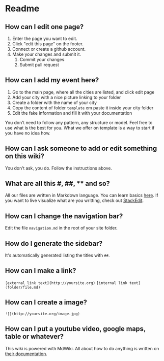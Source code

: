 # Readme

## How can I edit one page?

1. Enter the page you want to edit.
2. Click "edit this page" on the footer.
3. Connect or create a github account.
4. Make your changes and submit it.
    1. Commit your changes
    2. Submit pull request

## How can I add my event here?

1. Go to the main page, where all the cities are listed, and click edit page
2. Add your city with a nice picture linking to your folder
3. Create a folder with the name of your city
4. Copy the content of folder `template` em paste it inside your city folder
5. Edit the fake information and fill it with your documentation

You don't need to follow any pattern, any structure or model. Feel free to use what is the best for you. What we offer on template is a way to start if you have no idea how.

## How can I ask someone to add or edit something on this wiki?

You don't ask, you do. Follow the instructions above.

## What are all this #, ##, ** and so?

All our files are written in Markdown language. You can learn basics [here](http://en.wikipedia.org/wiki/Markdown). If you want to live visualize what are you writting, check out [StackEdit](https://stackedit.io/).

## How can I change the navigation bar?

Edit the file `navigation.md` in the root of your site folder.

## How do I generate the sidebar?

It's automatically generated listing the titles with `##`.

## How can I make a link?

`[external link text](http://yoursite.org)`
`[internal link text](folder/file.md)`

## How can I create a image?

`![](http://yoursite.org/image.jpg)`

## How can I put a youtube video, google maps, table or whatever?

This wiki is powered with MdWiki. All about how to do anything is written on [their documentation](http://dynalon.github.io/mdwiki/#!quickstart.md).
